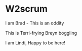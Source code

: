 # W2scrum
I am Brad - This is an oddity

This is Terri-frying Breyn boggling

I am Lindi, Happy to be here!


